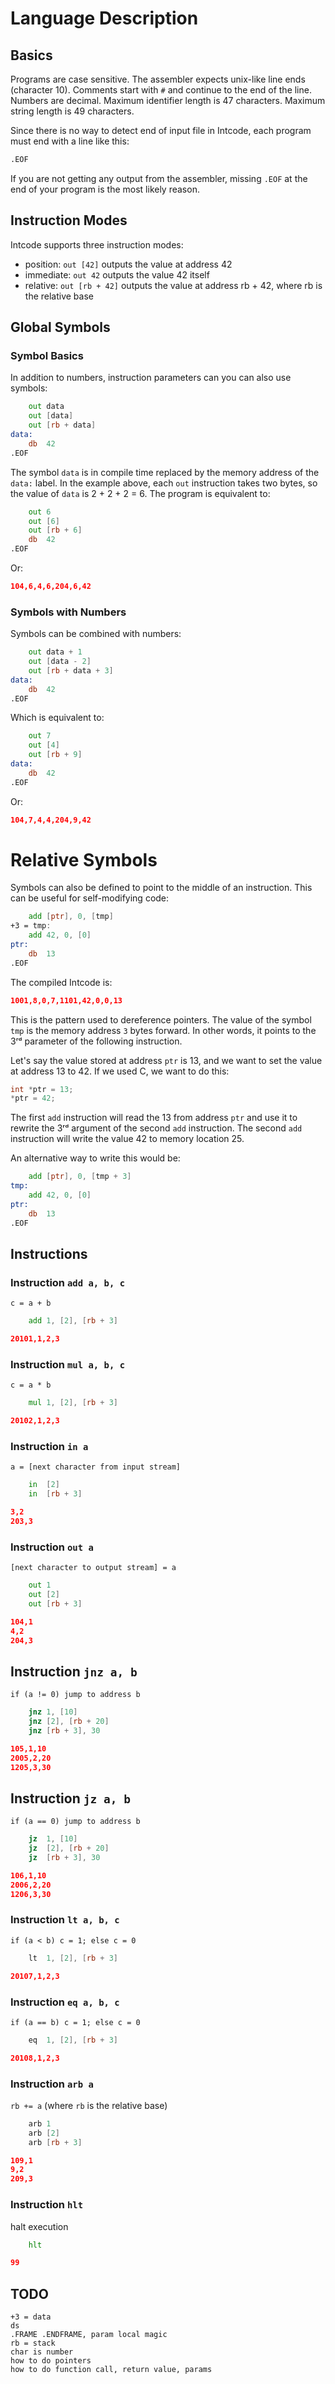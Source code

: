 Language Description
====================

Basics
------

Programs are case sensitive. The assembler expects unix-like line ends (character 10).
Comments start with `#` and continue to the end of the line. Numbers are decimal.
Maximum identifier length is 47 characters. Maximum string length is 49 characters.

Since there is no way to detect end of input file in Intcode, each program must end with a line like this:
```asm
.EOF
```
If you are not getting any output from the assembler, missing `.EOF` at the end of your program is the most likely reason.

Instruction Modes
-----------------

Intcode supports three instruction modes:
- position: `out [42]` outputs the value at address 42
- immediate: `out 42` outputs the value 42 itself
- relative: `out [rb + 42]` outputs the value at address rb + 42, where rb is the relative base

Global Symbols
--------------

### Symbol Basics

In addition to numbers, instruction parameters can you can also use symbols:
```asm
    out data
    out [data]
    out [rb + data]
data:
    db  42
.EOF
```

The symbol `data` is in compile time replaced by the memory address of the `data:` label. In the example above, each `out` instruction takes two bytes, so the value of `data` is 2 + 2 + 2 = 6. The program is equivalent to:

```asm
    out 6
    out [6]
    out [rb + 6]
    db  42
.EOF
```

Or:
```json
104,6,4,6,204,6,42
```

### Symbols with Numbers

Symbols can be combined with numbers:

```asm
    out data + 1
    out [data - 2]
    out [rb + data + 3]
data:
    db  42
.EOF
```

Which is equivalent to:

```asm
    out 7
    out [4]
    out [rb + 9]
data:
    db  42
.EOF
```

Or:
```json
104,7,4,4,204,9,42
```

# Relative Symbols

Symbols can also be defined to point to the middle of an instruction. This can be useful for self-modifying code:

```asm
    add [ptr], 0, [tmp]
+3 = tmp:
    add 42, 0, [0]
ptr:
    db  13
.EOF
```

The compiled Intcode is:
```json
1001,8,0,7,1101,42,0,0,13
```

This is the pattern used to dereference pointers. The value of the symbol `tmp` is the memory address `3` bytes forward. In other words, it points to the 3ʳᵈ parameter of the following instruction.

Let's say the value stored at address `ptr` is 13, and we want to set the value at address 13 to 42. If we used C, we want to do this:

```c
int *ptr = 13;
*ptr = 42;
```

The first `add` instruction will read the 13 from address `ptr` and use it to rewrite the 3ʳᵈ argument of the second `add` instruction.
The second `add` instruction will write the value 42 to memory location 25. 

An alternative way to write this would be:

```asm
    add [ptr], 0, [tmp + 3]
tmp:
    add 42, 0, [0]
ptr:
    db  13
.EOF
```

Instructions
------------

### Instruction `add a, b, c`
`c = a + b`
```asm
    add 1, [2], [rb + 3]
```
```json
20101,1,2,3
```

### Instruction `mul a, b, c`
`c = a * b`
```asm
    mul 1, [2], [rb + 3]
```
```json
20102,1,2,3
```

### Instruction `in a`
`a = [next character from input stream]`
```asm
    in  [2]
    in  [rb + 3]
```
```json
3,2
203,3
```

### Instruction `out a`
`[next character to output stream] = a`
```asm
    out 1
    out [2]
    out [rb + 3]
```
```json
104,1
4,2
204,3
```

## Instruction `jnz a, b`
`if (a != 0) jump to address b`
```asm
    jnz 1, [10]
    jnz [2], [rb + 20]
    jnz [rb + 3], 30
```
```json
105,1,10
2005,2,20
1205,3,30
```

## Instruction `jz a, b`
`if (a == 0) jump to address b`
```asm
    jz  1, [10]
    jz  [2], [rb + 20]
    jz  [rb + 3], 30
```
```json
106,1,10
2006,2,20
1206,3,30
```

### Instruction `lt a, b, c`
`if (a < b) c = 1; else c = 0`
```asm
    lt  1, [2], [rb + 3]
```
```json
20107,1,2,3
```

### Instruction `eq a, b, c`
`if (a == b) c = 1; else c = 0`
```asm
    eq  1, [2], [rb + 3]
```
```json
20108,1,2,3
```

### Instruction `arb a`
`rb += a` (where `rb` is the relative base)
```asm
    arb 1
    arb [2]
    arb [rb + 3]
```
```json
109,1
9,2
209,3
```

### Instruction `hlt`
halt execution
```asm
    hlt
```
```json
99
```

TODO
----
```
+3 = data
ds
.FRAME .ENDFRAME, param local magic
rb = stack
char is number
how to do pointers
how to do function call, return value, params
```